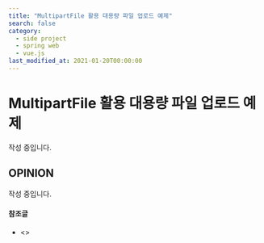 ```yaml
---
title: "MultipartFile 활용 대용량 파일 업로드 예제"
search: false
category: 
  - side project
  - spring web
  - vue.js
last_modified_at: 2021-01-20T00:00:00
---
```


# MultipartFile 활용 대용량 파일 업로드 예제<br>

작성 중입니다.

## OPINION
작성 중입니다.

#### 참조글
- <>